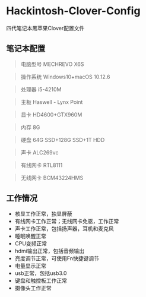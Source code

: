 # Hackintosh-Clover-Config
四代笔记本黑苹果Clover配置文件

## 笔记本配置
> 电脑型号             MECHREVO X6S

> 操作系统             Windows10+macOS 10.12.6 

> 处理器               i5-4210M

> 主板                Haswell - Lynx Point

> 显卡                HD4600+GTX960M

> 内存                8G

> 硬盘                64G SSD+128G SSD+1T HDD

> 声卡                ALC269vc

> 有线网卡             RTL8111

> 无线网卡             BCM43224HMS

## 工作情况
* 核显工作正常，独显屏蔽
* 有线网卡工作正常；无线网卡免驱，工作正常
* 声卡工作正常，包括扬声器，耳机和麦克风
* 睡眠唤醒正常
* CPU变频正常
* hdmi输出正常，包括音频输出
* 亮度调节正常，可使用Fn快捷键调节
* 电量显示正常
* usb正常，包括usb3.0
* 键盘和触控板工作正常
* 摄像头工作正常


